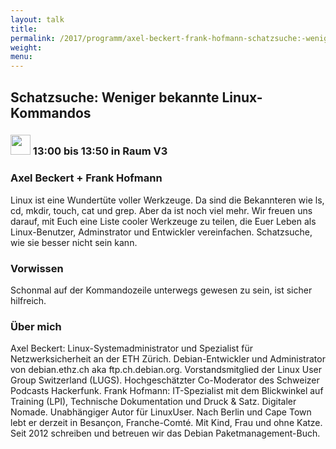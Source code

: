```yaml
---
layout: talk
title:
permalink: /2017/programm/axel-beckert-frank-hofmann-schatzsuche:-weniger-bekannte-linux-kommandos/
weight:
menu:
---
```

## Schatzsuche: Weniger bekannte Linux-Kommandos

### <img height = "32" src="../../../images/talk.svg"> 13:00 bis 13:50 in Raum V3

### Axel Beckert + Frank Hofmann

Linux ist eine Wundertüte voller Werkzeuge. Da sind die Bekannteren wie ls, cd, mkdir, touch, cat und grep. Aber da ist noch viel mehr. Wir freuen uns darauf, mit Euch eine Liste cooler Werkzeuge zu teilen, die Euer Leben als Linux-Benutzer, Adminstrator und Entwickler vereinfachen. Schatzsuche, wie sie besser nicht sein kann.

### Vorwissen

Schonmal auf der Kommandozeile unterwegs gewesen zu sein, ist sicher hilfreich.

### Über mich

Axel Beckert: Linux-Systemadministrator und Spezialist für Netzwerksicherheit an der ETH Zürich. Debian-Entwickler und Administrator von debian.ethz.ch aka ftp.ch.debian.org. Vorstandsmitglied der Linux User Group Switzerland (LUGS). Hochgeschätzter Co-Moderator des Schweizer Podcasts Hackerfunk.  Frank Hofmann: IT-Spezialist mit dem Blickwinkel auf Training (LPI), Technische Dokumentation und Druck & Satz. Digitaler Nomade. Unabhängiger Autor für LinuxUser. Nach Berlin und Cape Town lebt er derzeit in Besançon, Franche-Comté. Mit Kind, Frau und ohne Katze.  Seit 2012 schreiben und betreuen wir das Debian Paketmanagement-Buch.

